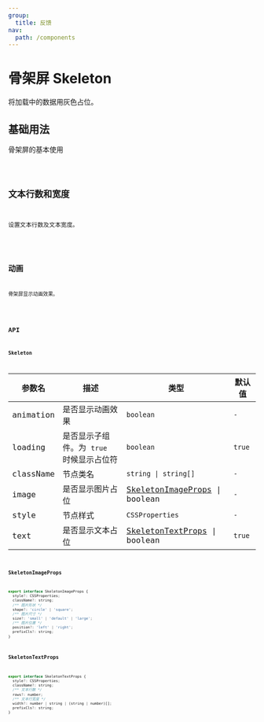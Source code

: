```yaml
---
group:
  title: 反馈
nav:
  path: /components
---
```


# 骨架屏 Skeleton

将加载中的数据用灰色占位。

## 基础用法

骨架屏的基本使用

<code src="./__demo__/basic">

## 文本行数和宽度

设置文本行数及文本宽度。

<code src="./__demo__/rows">

## 动画

骨架屏显示动画效果。

<code src="./__demo__/animate">

## API

### Skeleton

| 参数名 | 描述 | 类型 | 默认值 |
| --- | --- | --- | --- |
| animation | 是否显示动画效果 | `boolean` | `-` |
| loading | 是否显示子组件。为 `true` 时候显示占位符 | `boolean` | `true` |
| className | 节点类名 | `string \| string[]` | `-` |
| image | 是否显示图片占位 | [SkeletonImageProps](#skeletonimageprops) \| boolean | `-` |
| style | 节点样式 | `CSSProperties` | `-` |
| text | 是否显示文本占位 | [SkeletonTextProps](#skeletontextprops) \| boolean | `true` |

### SkeletonImageProps

```js
export interface SkeletonImageProps {
  style?: CSSProperties;
  className?: string;
  /** 图片形状 */
  shape?: 'circle' | 'square';
  /** 图片尺寸 */
  size?: 'small' | 'default' | 'large';
  /** 图片位置 */
  position?: 'left' | 'right';
  prefixCls?: string;
}
```

### SkeletonTextProps

```js
export interface SkeletonTextProps {
  style?: CSSProperties;
  className?: string;
  /** 文本行数 */
  rows?: number;
  /** 文本行宽度 */
  width?: number | string | (string | number)[];
  prefixCls?: string;
}
```
